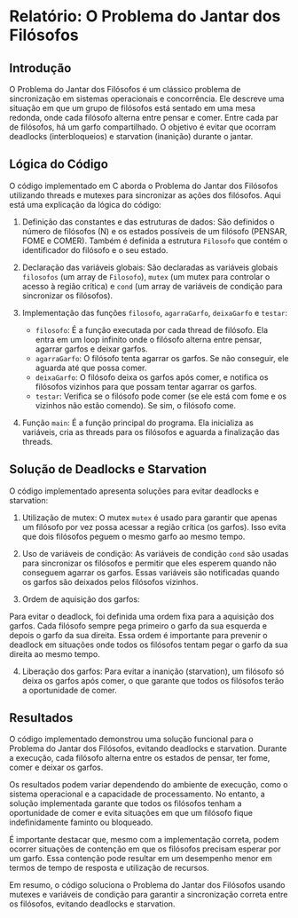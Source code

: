 # Relatório: O Problema do Jantar dos Filósofos

## Introdução

O Problema do Jantar dos Filósofos é um clássico problema de sincronização em sistemas operacionais e concorrência. Ele descreve uma situação em que um grupo de filósofos está sentado em uma mesa redonda, onde cada filósofo alterna entre pensar e comer. Entre cada par de filósofos, há um garfo compartilhado. O objetivo é evitar que ocorram deadlocks (interbloqueios) e starvation (inanição) durante o jantar.

## Lógica do Código

O código implementado em C aborda o Problema do Jantar dos Filósofos utilizando threads e mutexes para sincronizar as ações dos filósofos. Aqui está uma explicação da lógica do código:

1. Definição das constantes e das estruturas de dados: São definidos o número de filósofos (N) e os estados possíveis de um filósofo (PENSAR, FOME e COMER). Também é definida a estrutura `Filosofo` que contém o identificador do filósofo e o seu estado.

2. Declaração das variáveis globais: São declaradas as variáveis globais `filosofos` (um array de `Filosofo`), `mutex` (um mutex para controlar o acesso à região crítica) e `cond` (um array de variáveis de condição para sincronizar os filósofos).

3. Implementação das funções `filosofo`, `agarraGarfo`, `deixaGarfo` e `testar`:
   - `filosofo`: É a função executada por cada thread de filósofo. Ela entra em um loop infinito onde o filósofo alterna entre pensar, agarrar garfos e deixar garfos.
   - `agarraGarfo`: O filósofo tenta agarrar os garfos. Se não conseguir, ele aguarda até que possa comer.
   - `deixaGarfo`: O filósofo deixa os garfos após comer, e notifica os filósofos vizinhos para que possam tentar agarrar os garfos.
   - `testar`: Verifica se o filósofo pode comer (se ele está com fome e os vizinhos não estão comendo). Se sim, o filósofo come.

4. Função `main`: É a função principal do programa. Ela inicializa as variáveis, cria as threads para os filósofos e aguarda a finalização das threads.

## Solução de Deadlocks e Starvation

O código implementado apresenta soluções para evitar deadlocks e starvation:

1. Utilização de mutex: O mutex `mutex` é usado para garantir que apenas um filósofo por vez possa acessar a região crítica (os garfos). Isso evita que dois filósofos peguem o mesmo garfo ao mesmo tempo.

2. Uso de variáveis de condição: As variáveis de condição `cond` são usadas para sincronizar os filósofos e permitir que eles esperem quando não conseguem agarrar os garfos. Essas variáveis são notificadas quando os garfos são deixados pelos filósofos vizinhos.

3. Ordem de aquisição dos garfos:

 Para evitar o deadlock, foi definida uma ordem fixa para a aquisição dos garfos. Cada filósofo sempre pega primeiro o garfo da sua esquerda e depois o garfo da sua direita. Essa ordem é importante para prevenir o deadlock em situações onde todos os filósofos tentam pegar o garfo da sua direita ao mesmo tempo.

4. Liberação dos garfos: Para evitar a inanição (starvation), um filósofo só deixa os garfos após comer, o que garante que todos os filósofos terão a oportunidade de comer.

## Resultados

O código implementado demonstrou uma solução funcional para o Problema do Jantar dos Filósofos, evitando deadlocks e starvation. Durante a execução, cada filósofo alterna entre os estados de pensar, ter fome, comer e deixar os garfos.

Os resultados podem variar dependendo do ambiente de execução, como o sistema operacional e a capacidade de processamento. No entanto, a solução implementada garante que todos os filósofos tenham a oportunidade de comer e evita situações em que um filósofo fique indefinidamente faminto ou bloqueado.

É importante destacar que, mesmo com a implementação correta, podem ocorrer situações de contenção em que os filósofos precisam esperar por um garfo. Essa contenção pode resultar em um desempenho menor em termos de tempo de resposta e utilização de recursos.

Em resumo, o código soluciona o Problema do Jantar dos Filósofos usando mutexes e variáveis de condição para garantir a sincronização correta entre os filósofos, evitando deadlocks e starvation.
